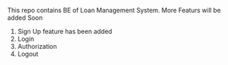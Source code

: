 This repo contains BE of Loan Management System. More Featurs will be added Soon    
1. Sign Up feature has been added 
2. Login
3. Authorization 
4. Logout
